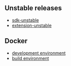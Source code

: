 ## Unstable releases

* [sdk-unstable](https://github.com/nugulinux/sdk-unstable)
* [extension-unstable](https://github.com/nugulinux/extension-unstable)

## Docker

* [development environment](https://github.com/nugulinux/docker-devenv)
* [build environment](https://github.com/nugulinux/docker-buildenv)
